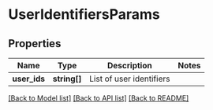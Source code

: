 # UserIdentifiersParams

## Properties
Name | Type | Description | Notes
------------ | ------------- | ------------- | -------------
**user_ids** | **string[]** | List of user identifiers | 

[[Back to Model list]](../README.md#documentation-for-models) [[Back to API list]](../README.md#documentation-for-api-endpoints) [[Back to README]](../README.md)


